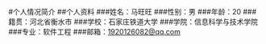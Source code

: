 #个人情况简介
##个人资料
###姓名：马旺旺
###性别：男
###年龄：20
###籍贯：河北省衡水市
###学校：石家庄铁道大学
###学院：信息科学与技术学院
###专业：软件工程
###邮箱：1920126082@qq.com
